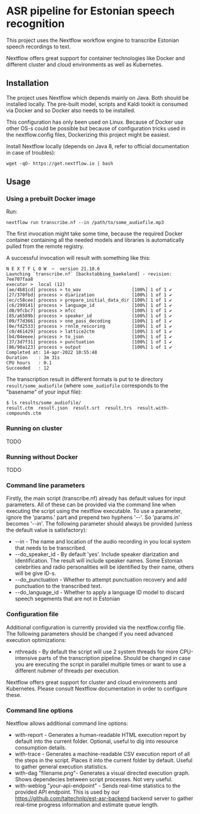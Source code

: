 # ASR pipeline for Estonian speech recognition

This project uses the Nextflow workflow engine to transcribe Estonian speech recordings to text.

Nextflow offers great support for container technologies like Docker and different cluster and cloud environments as well as Kubernetes.

## Installation

The project uses Nextflow which depends mainly on Java. Both should be installed locally.
The pre-built model, scripts and Kaldi tookit is consumed via Docker and so Docker also needs to be installed.

This configuration has only been used on Linux. Because of Docker use other OS-s could be possible but because of configuration tricks used in the nextflow.config files, Dockerizing this project might be easiest.

Install Nextflow locally (depends on Java 8, refer to official documentation in case of troubles):

    wget -qO- https://get.nextflow.io | bash

## Usage

### Using a prebuilt Docker image

Run:

    nextflow run transcribe.nf --in /path/to/some_audiofile.mp3

The first invocation might take some time, because the required Docker container
containing all the needed models and libraries is automatically pulled from the remote registry.

A successful invocation will result with something like this:

	N E X T F L O W  ~  version 21.10.6
	Launching `transcribe.nf` [backstabbing_baekeland] - revision: 7ee707faa8
	executor >  local (12)
	[ae/4b81cd] process > to_wav                   [100%] 1 of 1 ✔
	[27/370fbd] process > diarization              [100%] 1 of 1 ✔
	[ec/c58cee] process > prepare_initial_data_dir [100%] 1 of 1 ✔
	[c6/299141] process > language_id              [100%] 1 of 1 ✔
	[d8/9fcbc7] process > mfcc                     [100%] 1 of 1 ✔
	[85/a6589b] process > speaker_id               [100%] 1 of 1 ✔
	[09/f7d366] process > one_pass_decoding        [100%] 1 of 1 ✔
	[0e/fd2533] process > rnnlm_rescoring          [100%] 1 of 1 ✔
	[c0/461429] process > lattice2ctm              [100%] 1 of 1 ✔
	[b4/04eeee] process > to_json                  [100%] 1 of 1 ✔
	[37/3d7f31] process > punctuation              [100%] 1 of 1 ✔
	[86/90a123] process > output                   [100%] 1 of 1 ✔
	Completed at: 14-apr-2022 10:55:48
	Duration    : 3m 31s
	CPU hours   : 0.1
	Succeeded   : 12


The transcription result in different formats is put to te directory `result/some_audiofile` 
(where `some_audiofile` corresponds to the "basename" of your input file):

	$ ls results/some_audiofile/
	result.ctm  result.json  result.srt  result.trs  result.with-compounds.ctm

### Running on cluster

TODO

### Running without Docker

TODO

### Command line parameters

Firstly, the main script (transcribe.nf) already has default values for input parameters. All of these can be provided via the command line when executing the script using the nextflow executable. To use a parameter, ignore the 'params.' part and prepend two hyphens '--'. So 'params.in' becomes '--in'. The following parameter should always be provided (unless the default value is satisfactory):

-   --in - The name and location of the audio recording in you local system that needs to be transcribed.
-   --do_speaker_id - By default 'yes'. Include speaker diarization and identification. The result will include speaker names. Some Estonian celebrities and radio personalities will be identified by their name, others will be give ID-s.
-   --do_punctuation - Whether to attempt punctuation recovery and add punctuation to the transcribed text.
-   --do_language_id - Whether to apply a language ID model to discard speech segements that are not in Estonian

### Configuration file

Additional configuration is currently provided via the nextflow.config file. The following parameters should be changed if you need advanced execution optimizations:

-   nthreads - By default the script will use 2 system threads for more CPU-intensive parts of the transcription pipeline. Should be changed in case you are executing the script in parallel multiple times or want to use a different nubmer of threads per execution.


Nextflow offers great support for cluster and cloud environments and Kubernetes. Please consult Nextflow documentation in order to configure these.

### Command line options

Nextflow allows additional command line options:

-   with-report - Generates a human-readable HTML execution report by default into the current folder. Optional, useful to dig into resource consumption details.
-   with-trace - Generates a machine-readable CSV execution report of all the steps in the script. Places it into the current folder by default. Useful to gather general execution statistics.
-   with-dag "filename.png"- Generates a visual directed execution graph. Shows dependecies between script processes. Not very useful.
-   with-weblog "your-api-endpoint" - Sends real-time statistics to the provided API endpoint. This is used by our https://github.com/taltechnlp/est-asr-backend backend server to gather real-time progress information and estimate queue length.
